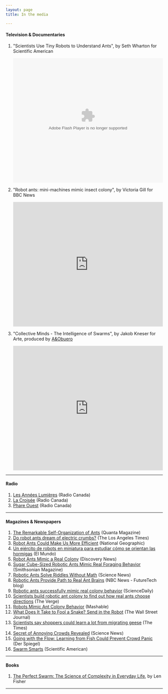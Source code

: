 ```yaml
---
layout: page
title: In the media

---
```


#### Television & Documentaries

1. "Scientists Use Tiny Robots to Understand Ants", by Seth Wharton for Scientific American

    <object id="flashObj" width="100%" height="400" classid="clsid:D27CDB6E-AE6D-11cf-96B8-444553540000" codebase="http://download.macromedia.com/pub/shockwave/cabs/flash/swflash.cab#version=9,0,47,0">
    <param name="movie" value="http://c.brightcove.com/services/viewer/federated_f9?isVid=1&isUI=1" />
    <param name="bgcolor" value="#FFFFFF" />
    <param name="flashVars" value="videoId=2260588361001&playerID=4298174096001&playerKey=AQ~~,AAAAAFNl7zk~,OmXvgxJOvrFlNNcISwb5HS0SrUe6qS3Q&domain=embed&dynamicStreaming=true" />
    <param name="base" value="http://admin.brightcove.com" />
    <param name="seamlesstabbing" value="false" />
    <param name="allowFullScreen" value="true" />
    <param name="swLiveConnect" value="true" />
    <param name="allowScriptAccess" value="always" />
    <embed src="http://c.brightcove.com/services/viewer/federated_f9?isVid=1&isUI=1" bgcolor="#FFFFFF" flashVars="videoId=2260588361001&playerID=4298174096001&playerKey=AQ~~,AAAAAFNl7zk~,OmXvgxJOvrFlNNcISwb5HS0SrUe6qS3Q&domain=embed&dynamicStreaming=true" base="http://admin.brightcove.com" name="flashObj" width="100%" height="400" seamlesstabbing="false" type="application/x-shockwave-flash" allowFullScreen="true" allowScriptAccess="always" swLiveConnect="true" pluginspage="http://www.macromedia.com/shockwave/download/index.cgi?P1_Prod_Version=ShockwaveFlash"></embed></object>
    
    <br>

1. "Robot ants: mini-machines mimic insect colony", by Victoria Gill for BBC News

    <iframe width="100%" height="400" src="https://www.youtube.com/embed/4PUsIr1yIOo" frameborder="0" allowfullscreen></iframe>
    
    <br>

1. "Collective Minds - The Intelligence of Swarms", by Jakob Kneser for Arte, produced by [A&Obuero](http://www.a-o-buero.de/)

    <iframe width="100%" height="400" src="https://www.youtube.com/embed/iawyek_00ik" frameborder="0" allowfullscreen></iframe>

---

#### Radio

1. [Les Années Lumières](http://ici.radio-canada.ca/emissions/les_annees_lumiere/2013-2014/archives.asp?date=2014-05-11) (Radio Canada)
1. [La Croisée](http://ici.radio-canada.ca/emissions/la_croisee/2013-2014/chronique.asp?idChronique=336297) (Radio Canada)
1. [Phare Ouest](http://ici.radio-canada.ca/emissions/phare_ouest/2014-2015/chronique.asp?idChronique=361990) (Radio Canada)

---

#### Magazines & Newspapers

1. [The Remarkable Self-Organization of Ants](http://www.simonsfoundation.org/quanta/20140409-the-remarkable-self-organization-of-ants/) (Quanta Magazine)
1. [Do robot ants dream of electric crumbs?](http://www.latimes.com/news/science/sciencenow/la-sci-sn-ant-robots-20130327,0,4899210.story) (The Los Angeles Times)
1. [Robot Ants Could Make Us More Efficient](http://newswatch.nationalgeographic.com/2013/03/29/robot-ants-could-make-us-more-efficient/) (National Geographic)
1. [Un ejército de robots en miniatura para estudiar cómo se orientan las hormigas](http://www.elmundo.es/elmundo/2013/04/01/ciencia/1364823220.html) (El Mundo)
1. [Robot Ants Mimic a Real Colony](http://news.discovery.com/tech/robotics/robot-ants-mimic-real-colony-130329.htm) (Discovery News)
1. [Sugar Cube-Sized Robotic Ants Mimic Real Foraging Behavior](http://blogs.smithsonianmag.com/science/2013/03/sugar-cube-sized-robotic-ants-mimic-real-foraging-behavior/) (Smithsonian Magazine)
1. [Robotic Ants Solve Riddles Without Math](http://news.sciencemag.org/sciencenow/2013/03/video-robotic-ants-solve-riddles.html) (Science News)
1. [Robotic Ants Provide Path to Real Ant Brains](http://www.nbcnews.com/technology/futureoftech/robotic-ants-provide-path-real-ant-brains-1C9132388) (NBC News - FutureTech blog)
1. [Robotic ants successfully mimic real colony behavior](http://www.sciencedaily.com/releases/2013/03/130329090614.htm) (ScienceDaily)
1. [Scientists build robotic ant colony to find out how real ants choose directions](http://www.theverge.com/2013/3/29/4161218/robot-ant-colony-built-to-understand-swarm-intelligence) (The Verge)
1. [Robots Mimic Ant Colony Behavior](http://mashable.com/2013/03/29/robots-mimic-ant-colony/) (Mashable)
1. [What Does It Take to Fool a Snake? Send in the Robot](http://online.wsj.com/article/SB10001424127887324020804578151583449719160.html) (The Wall Street Journal)
1. [Scientists say shoppers could learn a lot from migrating geese](http://www.thetimes.co.uk/tto/science/article2482579.ece) (The Times)
1. [Secret of Annoying Crowds Revealed](http://news.sciencemag.org/sciencenow/2010/04/secret-of-annoying-crowds-reveal.html) (Science News)
1. [Going with the Flow: Learning from Fish Could Prevent Crowd Panic](http://www.spiegel.de/international/zeitgeist/going-with-the-flow-learning-from-fish-could-prevent-crowd-panic-a-647662.html) (Der Spiegel)
1. [Swarm Smarts](http://www.nature.com/scientificamerican/journal/v18/n1/full/scientificamerican0208-40sp.html) (Scientific American)

---

#### Books

1. [The Perfect Swarm: The Science of Complexity in Everyday Life](http://www.amazon.com/Perfect-Swarm-Science-Complexity-Everyday/dp/B004LQ0ERI), by Len Fisher

---
